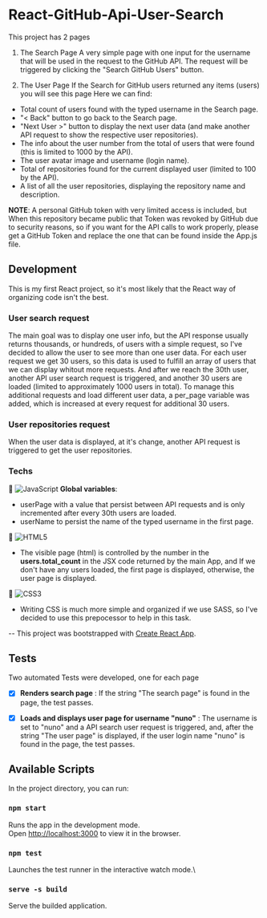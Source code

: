 # React-GitHub-Api-User-Search

This project has 2 pages

1. The Search Page
A very simple page with one input for the username that will be used in the request to the GitHub API.
The request will be triggered by clicking the "Search GitHub Users" button.

2. The User Page
If the Search for GitHub users returned any items (users) you will see this page
Here we can find:
- Total count of users found with the typed username in the Search page.
- "< Back" button to go back to the Search page.
- "Next User >" button to display the next user data (and make another API request to show the respective user repositories).
- The info about the user number from the total of users that were found (this is limited to 1000 by the API).
- The user avatar image and username (login name).
- Total of repositories found for the current displayed user (limited to 100 by the API).
- A list of all the user repositories, displaying the repository name and description.

**NOTE**: A personal GitHub token with very limited access is included, but When this repository became public that Token was revoked by GitHub due to security reasons, so if you want for the API calls to work properly, please get a GitHub Token and replace the one that can be found inside the App.js file.


## Development
This is my first React project, so it's most likely that the React way of organizing code isn't the best.

### User search request
The main goal was to display one user info, but the API response usually returns thousands, or hundreds, of users with a simple request, so I've decided to allow the user to see more than one user data.
For each user request we get 30 users, so this data is used to fulfill an array of users that we can display whitout more requests. And after we reach the 30th user, another API user search request is triggered, and another 30 users are loaded (limited to approximately 1000 users in total).
To manage this additional requests and load different user data, a per_page variable was added, which is increased at every request for additional 30 users.

### User repositories request
When the user data is displayed, at it's change, another API request is triggered to get the user repositories.

### Techs
    
📌 ![JavaScript](https://img.shields.io/badge/-JavaScript-F7B93E?style=flat-square&logo=javascript&logoColor=fff)
**Global variables**:
- userPage with a value that persist between API requests and is only incremented after every 30th users are loaded.
- userName to persist the name of the typed username in the first page.

📌 ![HTML5](https://img.shields.io/badge/-HTML5-E34F26?style=flat-square&logo=html5&logoColor=white) 
- The visible page (html) is controlled by the number in the **users.total_count** in the JSX code returned by the main App, and If we don't have any users loaded, the first page is displayed, otherwise, the user page is displayed.

📌  ![CSS3](https://img.shields.io/badge/-CSS3-549FDE?style=flat-square&logo=css3&logoColor=white)
- Writing CSS is much more simple and organized if we use SASS, so I've decided to use this prepocessor to help in this task.


--
This project was bootstrapped with [Create React App](https://github.com/facebook/create-react-app).


## Tests
Two automated Tests were developed, one for each page
- [x] **Renders search page** : If the string "The search page" is found in the page, the test passes.
- [x] **Loads and displays user page for username "nuno"** : The username is set to "nuno" and a API search user request is triggered, and, after the string "The user page" is displayed, if the user login name "nuno" is found in the page, the test passes.


## Available Scripts

In the project directory, you can run:


### `npm start`

Runs the app in the development mode.\
Open [http://localhost:3000](http://localhost:3000) to view it in the browser.


### `npm test`

Launches the test runner in the interactive watch mode.\


### `serve -s build`

Serve the builded application.
